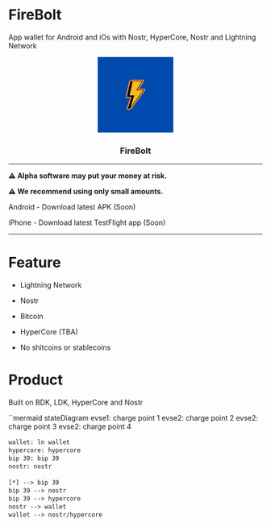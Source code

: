 # FireBolt

App wallet for Android  and iOs with Nostr, HyperCore, Nostr and Lightning Network 

<p align="center">
  <a href="https://github.com/AreaLayer/FireBolt" title="AreaLayer">
    <img alt="FireBolt" src="./src/assets/firebolt_logo_readme.png" width="150"></img>
  </a>
</p>

<h3 align="center">FireBolt</h3>

---

**⚠️ Alpha software may put your money at risk.**

**⚠️ We recommend using only small amounts.**

 Android - Download latest APK (Soon)

iPhone - Download latest TestFlight app (Soon)

---


# Feature

- Lightning Network

- Nostr

- Bitcoin

- HyperCore (TBA)

- No shitcoins or stablecoins

# Product

Built on BDK, LDK, HyperCore and Nostr


``mermaid
stateDiagram
    evse1: charge point 1
    evse2: charge point 2
    evse2: charge point 3
    evse2: charge point 4

    wallet: ln wallet
    hypercore: hypercore
    bip 39: bip 39
    nostr: nostr

    [*] --> bip 39
    bip 39 --> nostr
    bip 39 --> hypercore
    nostr --> wallet
    wallet --> nostr/hypercore
```
